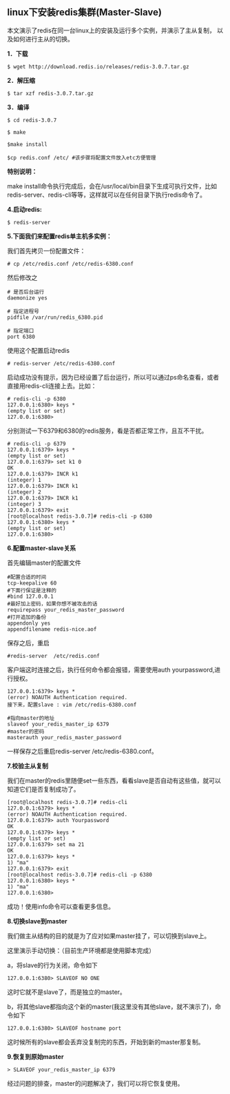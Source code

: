 ## linux下安装redis集群(Master-Slave) ##

本文演示了redis在同一台linux上的安装及运行多个实例，并演示了主从复制，
以及如何进行主从的切换。

**1．下载**

    $ wget http://download.redis.io/releases/redis-3.0.7.tar.gz

**2．解压缩**

    $ tar xzf redis-3.0.7.tar.gz

**3．编译**

    $ cd redis-3.0.7

    $ make

    $make install

    $cp redis.conf /etc/ #该步骤将配置文件放入etc方便管理

**特别说明：**

make install命令执行完成后，会在/usr/local/bin目录下生成可执行文件，比如redis-server、redis-cli等等，这样就可以在任何目录下执行redis命令了。

**4.启动redis:**

    $ redis-server 

**5.下面我们来配置redis单主机多实例：**

我们首先拷贝一份配置文件：


    # cp /etc/redis.conf /etc/redis-6380.conf

然后修改之

	# 是否后台运行
	daemonize yes

	# 指定进程号
	pidfile /var/run/redis_6380.pid

	# 指定端口
	port 6380

使用这个配置启动redis

	# redis-server /etc/redis-6380.conf

启动成功没有提示，因为已经设置了后台运行，所以可以通过ps命名查看，或者直接用redis-cli连接上去。比如：

	# redis-cli -p 6380
	127.0.0.1:6380> keys *
	(empty list or set)
	127.0.0.1:6380>

分别测试一下6379和6380的redis服务，看是否都正常工作，且互不干扰。

	# redis-cli -p 6379
	127.0.0.1:6379> keys *
	(empty list or set)
	127.0.0.1:6379> set k1 0
	OK
	127.0.0.1:6379> INCR k1
	(integer) 1
	127.0.0.1:6379> INCR k1
	(integer) 2
	127.0.0.1:6379> INCR k1
	(integer) 3
	127.0.0.1:6379> exit
	[root@localhost redis-3.0.7]# redis-cli -p 6380
	127.0.0.1:6380> keys *
	(empty list or set)
	127.0.0.1:6380> 

**6.配置master-slave关系**

首先编辑master的配置文件

	#配置合适的时间
	tcp-keepalive 60
	#下面行保证是注释的
	#bind 127.0.0.1
	#最好加上密码，如果你想不被攻击的话
	requirepass your_redis_master_password
	#打开追加的备份
	appendonly yes
	appendfilename redis-nice.aof

保存之后，重启

	#redis-server  /etc/redis.conf
客户端这时连接之后，执行任何命令都会报错，需要使用auth yourpassword,进行授权。

	127.0.0.1:6379> keys *
	(error) NOAUTH Authentication required.
	接下来，配置slave : vim /etc/redis-6380.conf

	#指向master的地址
	slaveof your_redis_master_ip 6379
	#master的密码
	masterauth your_redis_master_password

一样保存之后重启redis-server /etc/redis-6380.conf。

**7.校验主从复制**

我们在master的redis里随便set一些东西，看看slave是否自动有这些值，就可以知道它们是否复制成功了。

	[root@localhost redis-3.0.7]# redis-cli 
	127.0.0.1:6379> keys *
	(error) NOAUTH Authentication required.
	127.0.0.1:6379> auth Yourpassword
	OK
	127.0.0.1:6379> keys *
	(empty list or set)
	127.0.0.1:6379> set ma 21
	OK
	127.0.0.1:6379> keys *
	1) "ma"
	127.0.0.1:6379> exit
	[root@localhost redis-3.0.7]# redis-cli -p 6380
	127.0.0.1:6380> keys *
	1) "ma"
	127.0.0.1:6380> 

成功！使用info命令可以查看更多信息。

**8.切换slave到master**

我们做主从结构的目的就是为了应对如果master挂了，可以切换到slave上。

这里演示手动切换：（目前生产环境都是使用脚本完成）

a，将slave的行为关闭，命令如下

	127.0.0.1:6380> SLAVEOF NO ONE

这时它就不是slave了，而是独立的master。

b，将其他slave都指向这个新的master(我这里没有其他slave，就不演示了)，命令如下

	127.0.0.1:6380> SLAVEOF hostname port

这时候所有的slave都会丢弃没复制完的东西，开始到新的master那复制。

**9.恢复到原始master**

	> SLAVEOF your_redis_master_ip 6379

经过问题的排查，master的问题解决了，我们可以将它恢复使用。
